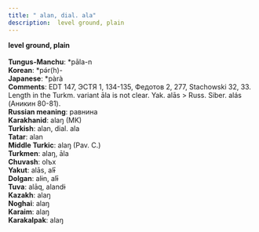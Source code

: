 ```yaml
---
title: " alan, dial. ala"
description:  level ground, plain
---
```

<strong> level ground, plain</strong><br><br>
<strong>Tungus-Manchu</strong>:  *pāla-n<br>
<strong>Korean</strong>:  *pǝ́r(h)-<br>
<strong>Japanese</strong>:  *pàrà<br>
<strong>Comments</strong>:  EDT 147, ЭСТЯ 1, 134-135, Федотов 2, 277, Stachowski 32, 33. Length in the Turkm. variant āla is not clear. Yak. alās > Russ. Siber. alás (Аникин 80-81).<br>
<strong>Russian meaning</strong>:  равнина<br>
<strong>Karakhanid</strong>:  alaŋ (MK)<br>
<strong>Turkish</strong>:  alan, dial. ala<br>
<strong>Tatar</strong>:  alan<br>
<strong>Middle Turkic</strong>:  alaŋ (Pav. C.)<br>
<strong>Turkmen</strong>:  alaŋ, āla<br>
<strong>Chuvash</strong>:  olъx<br>
<strong>Yakut</strong>:  alās, alɨ̄<br>
<strong>Dolgan</strong>:  alɨn, alɨ̄<br>
<strong>Tuva</strong>:  alāq, alandɨ<br>
<strong>Kazakh</strong>:  alaŋ<br>
<strong>Noghai</strong>:  alaŋ<br>
<strong>Karaim</strong>:  alaŋ<br>
<strong>Karakalpak</strong>:  alaŋ<br>


